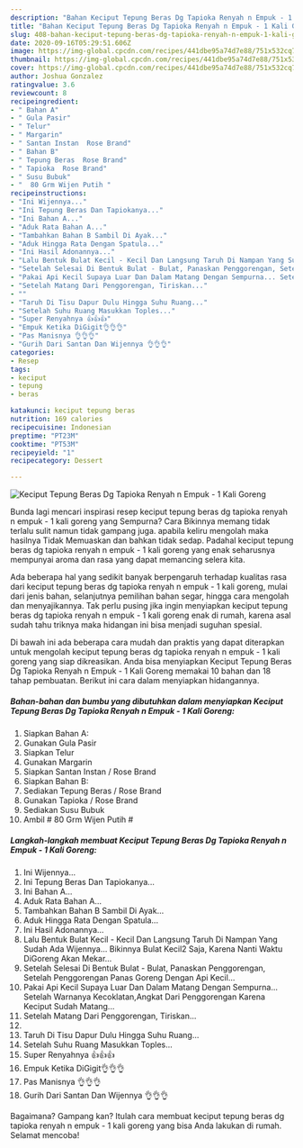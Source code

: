 ```yaml
---
description: "Bahan Keciput Tepung Beras Dg Tapioka Renyah n Empuk - 1 Kali Goreng | Cara Buat Keciput Tepung Beras Dg Tapioka Renyah n Empuk - 1 Kali Goreng Yang Enak Dan Mudah"
title: "Bahan Keciput Tepung Beras Dg Tapioka Renyah n Empuk - 1 Kali Goreng | Cara Buat Keciput Tepung Beras Dg Tapioka Renyah n Empuk - 1 Kali Goreng Yang Enak Dan Mudah"
slug: 408-bahan-keciput-tepung-beras-dg-tapioka-renyah-n-empuk-1-kali-goreng-cara-buat-keciput-tepung-beras-dg-tapioka-renyah-n-empuk-1-kali-goreng-yang-enak-dan-mudah
date: 2020-09-16T05:29:51.606Z
image: https://img-global.cpcdn.com/recipes/441dbe95a74d7e88/751x532cq70/keciput-tepung-beras-dg-tapioka-renyah-n-empuk-1-kali-goreng-foto-resep-utama.jpg
thumbnail: https://img-global.cpcdn.com/recipes/441dbe95a74d7e88/751x532cq70/keciput-tepung-beras-dg-tapioka-renyah-n-empuk-1-kali-goreng-foto-resep-utama.jpg
cover: https://img-global.cpcdn.com/recipes/441dbe95a74d7e88/751x532cq70/keciput-tepung-beras-dg-tapioka-renyah-n-empuk-1-kali-goreng-foto-resep-utama.jpg
author: Joshua Gonzalez
ratingvalue: 3.6
reviewcount: 8
recipeingredient:
- " Bahan A"
- " Gula Pasir"
- " Telur"
- " Margarin"
- " Santan Instan  Rose Brand"
- " Bahan B"
- " Tepung Beras  Rose Brand"
- " Tapioka  Rose Brand"
- " Susu Bubuk"
- "  80 Grm Wijen Putih "
recipeinstructions:
- "Ini Wijennya..."
- "Ini Tepung Beras Dan Tapiokanya..."
- "Ini Bahan A..."
- "Aduk Rata Bahan A..."
- "Tambahkan Bahan B Sambil Di Ayak..."
- "Aduk Hingga Rata Dengan Spatula..."
- "Ini Hasil Adonannya..."
- "Lalu Bentuk Bulat Kecil - Kecil Dan Langsung Taruh Di Nampan Yang Sudah Ada Wijennya... Bikinnya Bulat Kecil2 Saja, Karena Nanti Waktu DiGoreng Akan Mekar..."
- "Setelah Selesai Di Bentuk Bulat - Bulat, Panaskan Penggorengan, Setelah Penggorengan Panas Goreng Dengan Api Kecil..."
- "Pakai Api Kecil Supaya Luar Dan Dalam Matang Dengan Sempurna... Setelah Warnanya Kecoklatan,Angkat Dari Penggorengan Karena Keciput Sudah Matang..."
- "Setelah Matang Dari Penggorengan, Tiriskan..."
- ""
- "Taruh Di Tisu Dapur Dulu Hingga Suhu Ruang..."
- "Setelah Suhu Ruang Masukkan Toples..."
- "Super Renyahnya 👍👍👍"
- "Empuk Ketika DiGigit👌👌👌"
- "Pas Manisnya 👌👌👌"
- "Gurih Dari Santan Dan Wijennya 👌👌👌"
categories:
- Resep
tags:
- keciput
- tepung
- beras

katakunci: keciput tepung beras 
nutrition: 169 calories
recipecuisine: Indonesian
preptime: "PT23M"
cooktime: "PT53M"
recipeyield: "1"
recipecategory: Dessert

---
```



![Keciput Tepung Beras Dg Tapioka Renyah n Empuk - 1 Kali Goreng](https://img-global.cpcdn.com/recipes/441dbe95a74d7e88/751x532cq70/keciput-tepung-beras-dg-tapioka-renyah-n-empuk-1-kali-goreng-foto-resep-utama.jpg)

Bunda lagi mencari inspirasi resep keciput tepung beras dg tapioka renyah n empuk - 1 kali goreng yang Sempurna? Cara Bikinnya memang tidak terlalu sulit namun tidak gampang juga. apabila keliru mengolah maka hasilnya Tidak Memuaskan dan bahkan tidak sedap. Padahal keciput tepung beras dg tapioka renyah n empuk - 1 kali goreng yang enak seharusnya mempunyai aroma dan rasa yang dapat memancing selera kita.

Ada beberapa hal yang sedikit banyak berpengaruh terhadap kualitas rasa dari keciput tepung beras dg tapioka renyah n empuk - 1 kali goreng, mulai dari jenis bahan, selanjutnya pemilihan bahan segar, hingga cara mengolah dan menyajikannya. Tak perlu pusing jika ingin menyiapkan keciput tepung beras dg tapioka renyah n empuk - 1 kali goreng enak di rumah, karena asal sudah tahu triknya maka hidangan ini bisa menjadi suguhan spesial.




Di bawah ini ada beberapa cara mudah dan praktis yang dapat diterapkan untuk mengolah keciput tepung beras dg tapioka renyah n empuk - 1 kali goreng yang siap dikreasikan. Anda bisa menyiapkan Keciput Tepung Beras Dg Tapioka Renyah n Empuk - 1 Kali Goreng memakai 10 bahan dan 18 tahap pembuatan. Berikut ini cara dalam menyiapkan hidangannya.

<!--inarticleads1-->

##### Bahan-bahan dan bumbu yang dibutuhkan dalam menyiapkan Keciput Tepung Beras Dg Tapioka Renyah n Empuk - 1 Kali Goreng:

1. Siapkan  Bahan A:
1. Gunakan  Gula Pasir
1. Siapkan  Telur
1. Gunakan  Margarin
1. Siapkan  Santan Instan / Rose Brand
1. Siapkan  Bahan B:
1. Sediakan  Tepung Beras / Rose Brand
1. Gunakan  Tapioka / Rose Brand
1. Sediakan  Susu Bubuk
1. Ambil  # 80 Grm Wijen Putih #




<!--inarticleads2-->

##### Langkah-langkah membuat Keciput Tepung Beras Dg Tapioka Renyah n Empuk - 1 Kali Goreng:

1. Ini Wijennya...
1. Ini Tepung Beras Dan Tapiokanya...
1. Ini Bahan A...
1. Aduk Rata Bahan A...
1. Tambahkan Bahan B Sambil Di Ayak...
1. Aduk Hingga Rata Dengan Spatula...
1. Ini Hasil Adonannya...
1. Lalu Bentuk Bulat Kecil - Kecil Dan Langsung Taruh Di Nampan Yang Sudah Ada Wijennya... Bikinnya Bulat Kecil2 Saja, Karena Nanti Waktu DiGoreng Akan Mekar...
1. Setelah Selesai Di Bentuk Bulat - Bulat, Panaskan Penggorengan, Setelah Penggorengan Panas Goreng Dengan Api Kecil...
1. Pakai Api Kecil Supaya Luar Dan Dalam Matang Dengan Sempurna... Setelah Warnanya Kecoklatan,Angkat Dari Penggorengan Karena Keciput Sudah Matang...
1. Setelah Matang Dari Penggorengan, Tiriskan...
1. 
1. Taruh Di Tisu Dapur Dulu Hingga Suhu Ruang...
1. Setelah Suhu Ruang Masukkan Toples...
1. Super Renyahnya 👍👍👍
1. Empuk Ketika DiGigit👌👌👌
1. Pas Manisnya 👌👌👌
1. Gurih Dari Santan Dan Wijennya 👌👌👌




Bagaimana? Gampang kan? Itulah cara membuat keciput tepung beras dg tapioka renyah n empuk - 1 kali goreng yang bisa Anda lakukan di rumah. Selamat mencoba!
